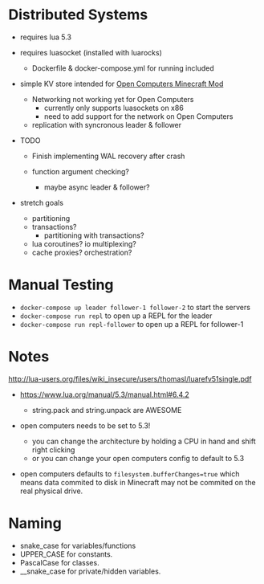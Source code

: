 # Distributed Systems

- requires lua 5.3
- requires luasocket (installed with luarocks)

  - Dockerfile & docker-compose.yml for running included

- simple KV store intended for [Open Computers Minecraft Mod](https://ocdoc.cil.li/tutorial:oc1_basic_computer)
  - Networking not working yet for Open Computers
    - currently only supports luasockets on x86
    - need to add support for the network on Open Computers
  - replication with syncronous leader & follower

* TODO

  - Finish implementing WAL recovery after crash

  - function argument checking?

    - maybe async leader & follower?

* stretch goals
  - partitioning
  - transactions?
    - partitioning with transactions?
  - lua coroutines? io multiplexing?
  - cache proxies? orchestration?

# Manual Testing

- `docker-compose up leader follower-1 follower-2` to start the servers
- `docker-compose run repl` to open up a REPL for the leader
- `docker-compose run repl-follower` to open up a REPL for follower-1

# Notes

http://lua-users.org/files/wiki_insecure/users/thomasl/luarefv51single.pdf

- https://www.lua.org/manual/5.3/manual.html#6.4.2
  - string.pack and string.unpack are AWESOME

- open computers needs to be set to 5.3!
  - you can change the architecture by holding a CPU in hand and shift right clicking
  - or you can change your open computers config to default to 5.3

- open computers defaults to `filesystem.bufferChanges=true` which means data commited to disk in Minecraft may not be commited on the real physical drive.

# Naming

- snake_case for variables/functions
- UPPER_CASE for constants.
- PascalCase for classes.
- \_\_snake_case for private/hidden variables.
